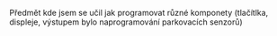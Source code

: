 
Předmět kde jsem se učil jak programovat různé komponety (tlačítlka, displeje, výstupem bylo naprogramování parkovacích senzorů)
